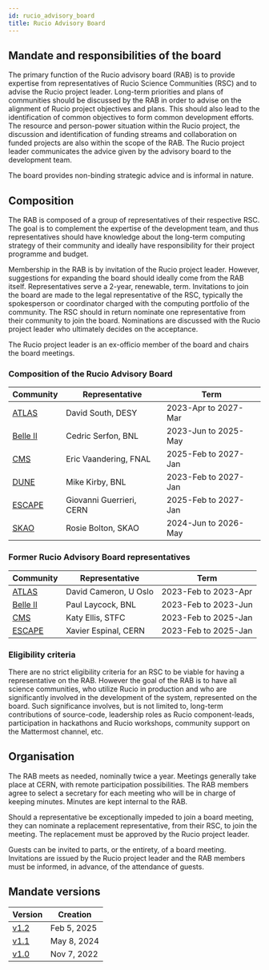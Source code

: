 ```yaml
---
id: rucio_advisory_board
title: Rucio Advisory Board
---
```


## Mandate and responsibilities of the board

The primary function of the Rucio advisory board (RAB) is to provide expertise from
representatives of Rucio Science Communities (RSC) and to advise the Rucio project
leader. Long-term priorities and plans of communities should be discussed by the RAB
in order to advise on the alignment of Rucio project objectives and plans. This should
also lead to the identification of common objectives to form common development
efforts. The resource and person-power situation within the Rucio project, the
discussion and identification of funding streams and collaboration on funded projects
are also within the scope of the RAB. The Rucio project leader communicates the advice
given by the advisory board to the development team.

The board provides non-binding strategic advice and is informal in nature.

## Composition

The RAB is composed of a group of representatives of their respective RSC. The goal is
to complement the expertise of the development team, and thus representatives should
have knowledge about the long-term computing strategy of their community and ideally
have responsibility for their project programme and budget.

Membership in the RAB is by invitation of the Rucio project leader. However,
suggestions for expanding the board should ideally come from the RAB itself.
Representatives serve a 2-year, renewable, term. Invitations to join the board are
made to the legal representative of the RSC, typically the spokesperson or coordinator
charged with the computing portfolio of the community. The RSC should in return
nominate one representative from their community to join the board. Nominations are
discussed with the Rucio project leader who ultimately decides on the acceptance.

The Rucio project leader is an ex-officio member of the board and chairs the
board meetings.

### Composition of the Rucio Advisory Board

| Community                           | Representative           | Term                 |
| ----------------------------------- | ------------------------ | -------------------- |
| [ATLAS](https://atlas.cern)         | David South, DESY        | 2023-Apr to 2027-Mar |
| [Belle II](https://www.belle2.org)  | Cedric Serfon, BNL       | 2023-Jun to 2025-May |
| [CMS](https://cms.cern)             | Eric Vaandering, FNAL    | 2025-Feb to 2027-Jan |
| [DUNE](https://www.dunescience.org) | Mike Kirby, BNL          | 2023-Feb to 2027-Jan |
| [ESCAPE](https://projectescape.eu)  | Giovanni Guerrieri, CERN | 2025-Feb to 2027-Jan |
| [SKAO](https://www.skao.int/)       | Rosie Bolton, SKAO       | 2024-Jun to 2026-May |

### Former Rucio Advisory Board representatives

| Community                           | Representative        | Term                 |
| ----------------------------------- | --------------------- | -------------------- |
| [ATLAS](https://atlas.cern)         | David Cameron, U Oslo | 2023-Feb to 2023-Apr |
| [Belle II](https://www.belle2.org)  | Paul Laycock, BNL     | 2023-Feb to 2023-Jun |
| [CMS](https://cms.cern)             | Katy Ellis, STFC      | 2023-Feb to 2025-Jan |
| [ESCAPE](https://projectescape.eu)  | Xavier Espinal, CERN  | 2023-Feb to 2025-Jan |


### Eligibility criteria

There are no strict eligibility criteria for an RSC to be viable for having a
representative on the RAB. However the goal of the RAB is to have all science
communities, who utilize Rucio in production and who are significantly involved in the
development of the system, represented on the board. Such significance involves, but
is not limited to, long-term contributions of source-code, leadership roles as Rucio
component-leads, participation in hackathons and Rucio workshops, community support on
the Mattermost channel, etc.

## Organisation

The RAB meets as needed, nominally twice a year. Meetings generally take place
at CERN, with remote participation possibilities. The RAB members agree to
select a secretary for each meeting who will be in charge of keeping minutes.
Minutes are kept internal to the RAB.

Should a representative be exceptionally impeded to join a board meeting, they can 
nominate a replacement representative, from their RSC, to join the meeting. The 
replacement must be approved by the Rucio project leader.

Guests can be invited to parts, or the entirety, of a board meeting. Invitations are 
issued by the Rucio project leader and the RAB members must be informed, in advance, 
of the attendance of guests.

## Mandate versions

| Version                                                                         | Creation    |
| ------------------------------------------------------------------------------- | ----------- |
| [v1.2](https://rucio.cern.ch/documentation/files/Rucio_Advisory_Board_v1.2.pdf) | Feb 5, 2025 |
| [v1.1](https://rucio.cern.ch/documentation/files/Rucio_Advisory_Board_v1.1.pdf) | May 8, 2024 |
| [v1.0](https://rucio.cern.ch/documentation/files/Rucio_Advisory_Board_v1.0.pdf) | Nov 7, 2022 |
